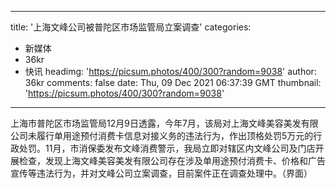 
---
title: '上海文峰公司被普陀区市场监管局立案调查'
categories: 
 - 新媒体
 - 36kr
 - 快讯
headimg: 'https://picsum.photos/400/300?random=9038'
author: 36kr
comments: false
date: Thu, 09 Dec 2021 06:37:39 GMT
thumbnail: 'https://picsum.photos/400/300?random=9038'
---

<div>   
上海市普陀区市场监管局12月9日透露，今年7月，该局对上海文峰美容美发有限公司未履行单用途预付消费卡信息对接义务的违法行为，作出顶格处罚5万元的行政处罚。11月，市消保委发布文峰消费警示，我局立即对辖区内文峰公司及门店开展检查，发现上海文峰美容美发有限公司存在涉及单用途预付消费卡、价格和广告宣传等违法行为，并对文峰公司立案调查，目前案件正在调查处理中。（界面）  
</div>
            